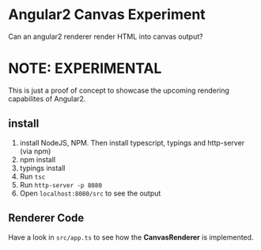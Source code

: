 # Angular2 Canvas Experiment

Can an angular2 renderer render HTML into canvas output?

# NOTE: EXPERIMENTAL

This is just a proof of concept to showcase the upcoming rendering capabilites of Angular2.

## install
1. install NodeJS, NPM. Then install typescript, typings and http-server (via npm)
1. npm install
1. typings install
1. Run `tsc`
1. Run `http-server -p 8080`
1. Open `localhost:8080/src` to see the output

## Renderer Code
Have a look in `src/app.ts` to see how the **CanvasRenderer** is implemented.
